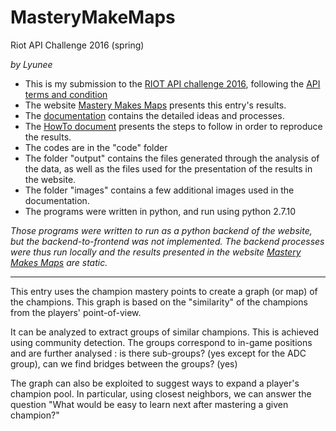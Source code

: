 # MasteryMakeMaps #
Riot API Challenge 2016 (spring)

_by Lyunee_


 * This is my submission to the [RIOT API challenge 2016](https://developer.riotgames.com/discussion/announcements/show/eoq3tZd1), following the [API terms and condition ](https://developer.riotgames.com/terms#statement)
 * The website [Mastery Makes Maps](https://championsmaps.herokuapp.com/) presents this entry's results.
 * The [documentation](https://github.com/Lyunee/MasteryMakeMaps/raw/master/Documentation.md) contains the detailed ideas and processes.
 * The [HowTo document](https://github.com/Lyunee/MasteryMakeMaps/raw/master/HowTo.md) presents the steps to follow in order to reproduce the results.
 * The codes are in the "code" folder
 * The folder "output" contains the files generated through the analysis of the data, as well as the files used for the presentation of the results in the website.
 * The folder "images" contains a few additional images used in the documentation.
 * The programs were written in python, and run using python 2.7.10

_Those programs were written to run as a python backend of the website, but the backend-to-frontend was not implemented. The backend processes were thus run locally and the results presented in the website [Mastery Makes Maps](https://championsmaps.herokuapp.com/) are static._

----------------------------------------------

This entry uses the champion mastery points to create a graph (or map) of the champions. This graph is based on the "similarity" of the champions from the players' point-of-view.

It can be analyzed to extract groups of similar champions. This is achieved using community detection. The groups correspond to in-game positions and are further analysed : is there sub-groups? (yes except for the ADC group), can we find bridges between the groups? (yes) 

The graph can also be exploited to suggest ways to expand a player's champion pool. In particular, using closest neighbors,  we can answer the question "What would be easy to learn next after mastering a given champion?"


